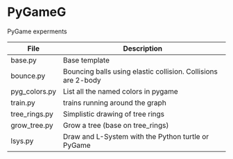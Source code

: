 # PyGameG
PyGame experments

File | Description
-----|---------------
base.py | Base template
bounce.py | Bouncing balls using elastic collision. Collisions are 2-body
pyg_colors.py | List all the named colors in pygame
train.py | trains running around the graph
tree_rings.py | Simplistic drawing of tree rings
grow_tree.py | Grow a tree (base on tree_rings)
lsys.py | Draw and L-System with the Python turtle or PyGame
